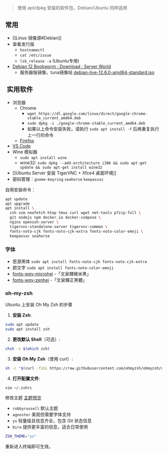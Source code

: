 > 使用 apt/dpkg 安装的软件包，Debian/Ubuntu 同样适用
## 常用

- [[Linux 镜像源#Debian]]
- 查看发行版
	- `hostnamectl`
	- `cat /etc/issue`
	- `lsb_release -a` (Ubuntu专用)
- [Debian 12 Bookworm : Download : Server World](https://www.server-world.info/en/note?os=Debian_12&p=download)
	- 服务器版镜像，tuna镜像站 [debian-live-12.6.0-amd64-standard.iso](https://mirrors.tuna.tsinghua.edu.cn/debian-cd/current-live/amd64/iso-hybrid/debian-live-12.6.0-amd64-standard.iso)

##  实用软件

- 浏览器
	- Chrome
		- `wget https://dl.google.com/linux/direct/google-chrome-stable_current_amd64.deb`
		- `sudo dpkg -i ./google-chrome-stable_current_amd64.deb`
		- 如果以上命令安装失败，请执行 `sudo apt install -f` 后再重复执行上一行的命令
	- [Firefox](https://www.mozilla.org/en-US/firefox/linux/)
- [VS Code](https://code.visualstudio.com/download)
- Wine 模拟器
	- `sudo apt install wine`
	- wine32: `sudo dpkg --add-architecture i386 && sudo apt-get update && sudo apt-get install wine32`
- [[Ubuntu Server 安装 TigerVNC + Xfce4 桌面环境]]
- 密码管理：`gnome-keyring` `seahorse` `keepassxc`

自用安装命令：
```bash
apt update
apt upgrade
apt install \
  zsh vim neofetch htop tmux curl wget net-tools p7zip-full \
  git nodejs npm docker.io docker-compose \
  nginx openssh-server \
  tigervnc-standalone-server tigervnc-common \
  fonts-noto-cjk fonts-noto-cjk-extra fonts-noto-color-emoji \
  keepassxc seahorse
```

### 字体

- 思源黑体 `sudo apt install fonts-noto-cjk fonts-noto-cjk-extra`
- 颜文字 `sudo apt install fonts-noto-color-emoji`
- [fonts-wqy-microhei](http://packages.ubuntu.com/trusty/fonts-wqy-microhei) -「文泉驛微米黑」
- [fonts-wqy-zenhei](http://packages.ubuntu.com/trusty/fonts-wqy-zenhei) -「文泉驛正黑體」
### oh-my-zsh

Ubuntu 上安装 Oh My Zsh 的步骤

1. **安装 Zsh**:
```bash
sudo apt update
sudo apt install zsh
```

2. **更改默认 Shell**（可选）:
```bash
chsh -s $(which zsh)
```

3. **安装 Oh My Zsh**（使用 curl）:
```bash
sh -c "$(curl -fsSL https://raw.githubusercontent.com/ohmyzsh/ohmyzsh/master/tools/install.sh)"
```

4. **打开配置文件**:
```bash
vim ~/.zshrc
```
修改主题 [主题预览](https://github.com/ohmyzsh/ohmyzsh/wiki/Themes)
- `robbyrussell` 默认主题
- `agnoster` 美观但需要字体支持
- `ys` 轻量级且信息齐全，包含 Git 状态信息
- `bira` 提供更丰富的信息，适合日常使用
```bash
ZSH_THEME="ys"
```
重新进入终端即可生效。
